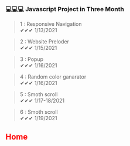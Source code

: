 ### 💻💻💻 Javascript Project in Three Month

> 1 : Responsive Navigation<br>
✔✔✔ 1/13/2021

> 2 : Website Preloder<br>
✔✔✔ 1/15/2021

> 3 : Popup <br>
✔✔✔ 1/16/2021

> 4 : Random color ganarator<br>
✔✔✔ 1/16/2021

> 5 : Smoth scroll<br>
✔✔✔ 1/17-18/2021

> 6 : Smoth scroll<br>
✔✔✔ 1/19/2021


<h2 style="color:red;">Home</h2>




